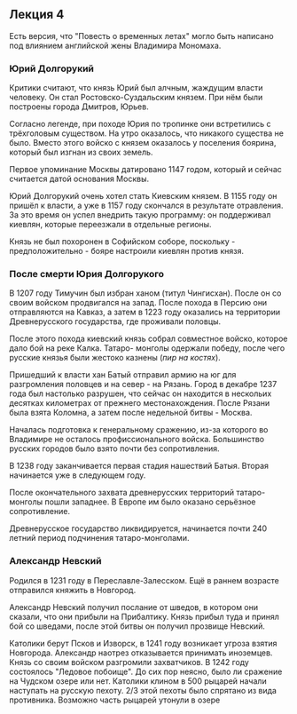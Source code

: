 ## Лекция 4

Есть версия, что "Повесть о временных летах" могло быть написано под влиянием английской жены
Владимира Мономаха.

### Юрий Долгорукий

Критики считают, что князь Юрий был алчным, жаждущим власти человеку. Он стал Ростовско-Суздальским
князем. При нём были построены города Дмитров, Юрьев.

Согласно легенде, при походе Юрия по тропинке они встретились с трёхголовым существом. На утро
оказалось, что никакого существа не было. Вместо этого войско с князем оказалось у поселения
боярина, который был изгнан из своих земель.

Первое упоминание Москвы датировано 1147 годом, который и сейчас считается датой основания Москвы.

Юрий Долгорукий очень хотел стать Киевским князем. В 1155 году он пришёл к власти, а уже в 1157 году
скончался в результате отравления. За это время он успел внедрить такую программу: он поддерживал
киевлян, которые переезжали в отдельные регионы.

Князь не был похоронен в Софийском соборе, поскольку - предположительно - бояре настроили киевлян
против князя.

### После смерти Юрия Долгорукого

В 1207 году Тимучин был избран ханом (титул Чингисхан). После он со своим войском продвигался на
запад. После похода в Персию они отправляются на Кавказ, а затем в 1223 году оказались на территории
Древнерусского государства, где проживали половцы.

После этого похода киевский князь собрал совместное войско, которое дало бой на реке Калка. Татаро-
монголы одержали победу, после чего русские князья были жестоко казнены (_пир на костях_).

Пришедший к власти хан Батый отправил армию на юг для разгромления половцев и на север - на Рязань.
Город в декабре 1237 года был настолько разрушен, что сейчас он находится в нескольих десятках
километрах от прежнего местонахождения. После Рязани была взята Коломна, а затем после недельной
битвы - Москва.

Началась подготовка к генеральному сражению, из-за которого во Владимире не осталось
профиссионального войска. Большинство русских городов было взято почти без сопротивления.

В 1238 году заканчивается первая стадия нашествий Батыя. Вторая начинается уже в следующем году.

После окончательного захвата древнерусских территорий татаро-монголы пошли западнее. В Европе им
было оказано серьёзное сопротивление.

Древнерусское государство ликвидируется, начинается почти 240 летний период подчинения
татаро-монголами.

### Александр Невский

Родился в 1231 году в Переславле-Залесском. Ещё в раннем возрасте отправился княжить в Новгород.

Александр Невский получил послание от шведов, в котором они сказали, что они прибыли на Прибалтику.
Князь прибыл туда и принял бой со шведами, после этой битвы он получил прозвище Невский.

Католики берут Псков и Изворск, в 1241 году возникает угроза взятия Новгорода. Александр наотрез
отказывается принимать иноземцев. Князь со своим войском разгромили захватчиков. В 1242 году
состоялось "Ледовое побоище". До сих пор неясно, было ли сражение на Чудском озере или нет.
Католики клином в 500 рыцарей начали наступать на русскую пехоту. 2/3 этой пехоты было спрятано из
вида противника. Возможно часть рыцарей утонули в озере
